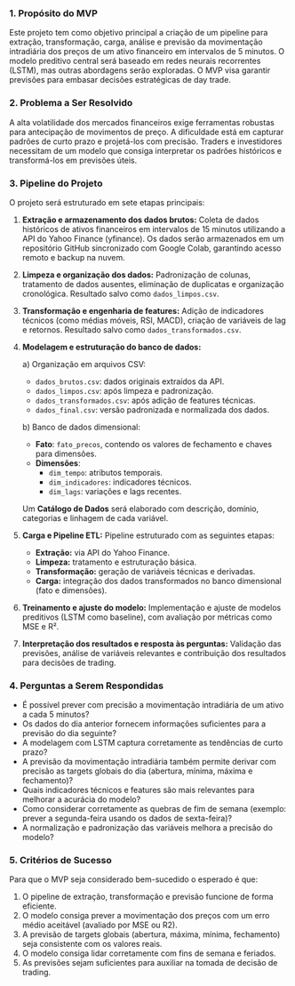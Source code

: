 
### 1. Propósito do MVP

Este projeto tem como objetivo principal a criação de um pipeline para extração, transformação, carga, análise e previsão da movimentação intradiária dos preços de um ativo financeiro em intervalos de 5 minutos. O modelo preditivo central será baseado em redes neurais recorrentes (LSTM), mas outras abordagens serão exploradas. O MVP visa garantir previsões para embasar decisões estratégicas de day trade.

### 2. Problema a Ser Resolvido

A alta volatilidade dos mercados financeiros exige ferramentas robustas para antecipação de movimentos de preço. A dificuldade está em capturar padrões de curto prazo e projetá-los com precisão. Traders e investidores necessitam de um modelo que consiga interpretar os padrões históricos e transformá-los em previsões úteis.

### 3. Pipeline do Projeto

O projeto será estruturado em sete etapas principais:

1. **Extração e armazenamento dos dados brutos:** Coleta de dados históricos de ativos financeiros em intervalos de 15 minutos utilizando a API do Yahoo Finance (yfinance). Os dados serão armazenados em um repositório GitHub sincronizado com Google Colab, garantindo acesso remoto e backup na nuvem.

2. **Limpeza e organização dos dados:** Padronização de colunas, tratamento de dados ausentes, eliminação de duplicatas e organização cronológica. Resultado salvo como `dados_limpos.csv`.

3. **Transformação e engenharia de features:** Adição de indicadores técnicos (como médias móveis, RSI, MACD), criação de variáveis de lag e retornos. Resultado salvo como `dados_transformados.csv`.

4. **Modelagem e estruturação do banco de dados:**

   a) Organização em arquivos CSV:

   - `dados_brutos.csv`: dados originais extraídos da API.
   - `dados_limpos.csv`: após limpeza e padronização.
   - `dados_transformados.csv`: após adição de features técnicas.
   - `dados_final.csv`: versão padronizada e normalizada dos dados.

   b) Banco de dados dimensional:

   - **Fato**: `fato_precos`, contendo os valores de fechamento e chaves para dimensões.
   - **Dimensões**:
     - `dim_tempo`: atributos temporais.
     - `dim_indicadores`: indicadores técnicos.
     - `dim_lags`: variações e lags recentes.

   Um **Catálogo de Dados** será elaborado com descrição, domínio, categorias e linhagem de cada variável.

5. **Carga e Pipeline ETL:** Pipeline estruturado com as seguintes etapas:

   - **Extração:** via API do Yahoo Finance.
   - **Limpeza:** tratamento e estruturação básica.
   - **Transformação:** geração de variáveis técnicas e derivadas.
   - **Carga:** integração dos dados transformados no banco dimensional (fato e dimensões).

6. **Treinamento e ajuste do modelo:** Implementação e ajuste de modelos preditivos (LSTM como baseline), com avaliação por métricas como MSE e R².

7. **Interpretação dos resultados e resposta às perguntas:** Validação das previsões, análise de variáveis relevantes e contribuição dos resultados para decisões de trading.

### 4. Perguntas a Serem Respondidas

- É possível prever com precisão a movimentação intradiária de um ativo a cada 5 minutos?
- Os dados do dia anterior fornecem informações suficientes para a previsão do dia seguinte?
- A modelagem com LSTM captura corretamente as tendências de curto prazo?
- A previsão da movimentação intradiária também permite derivar com precisão as targets globais do dia (abertura, mínima, máxima e fechamento)?
- Quais indicadores técnicos e features são mais relevantes para melhorar a acurácia do modelo?
- Como considerar corretamente as quebras de fim de semana (exemplo: prever a segunda-feira usando os dados de sexta-feira)?
- A normalização e padronização das variáveis melhora a precisão do modelo?

### 5. Critérios de Sucesso

Para que o MVP seja considerado bem-sucedido o esperado é que:

1. O pipeline de extração, transformação e previsão funcione de forma eficiente.
2. O modelo consiga prever a movimentação dos preços com um erro médio aceitável (avaliado por MSE ou R2).
3. A previsão de targets globais (abertura, máxima, mínima, fechamento) seja consistente com os valores reais.
4. O modelo consiga lidar corretamente com fins de semana e feriados.
5. As previsões sejam suficientes para auxiliar na tomada de decisão de trading.


